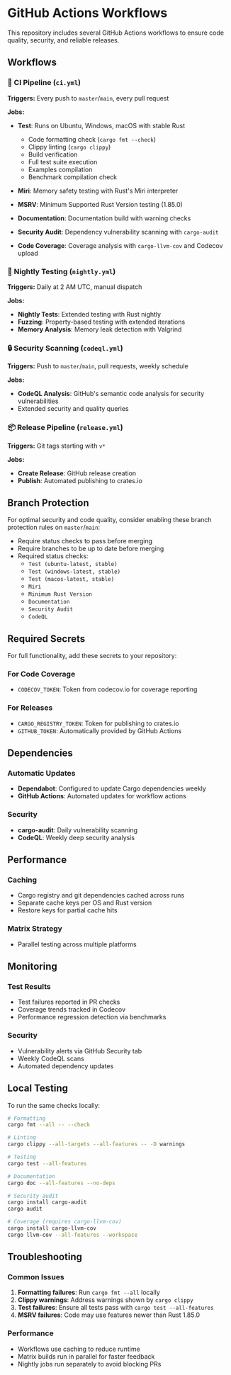 # GitHub Actions Workflows

This repository includes several GitHub Actions workflows to ensure code quality, security, and reliable releases.

## Workflows

### 🔄 CI Pipeline (`ci.yml`)

**Triggers:** Every push to `master`/`main`, every pull request

**Jobs:**

- **Test**: Runs on Ubuntu, Windows, macOS with stable Rust
  - Code formatting check (`cargo fmt --check`)
  - Clippy linting (`cargo clippy`)
  - Build verification
  - Full test suite execution
  - Examples compilation
  - Benchmark compilation check

- **Miri**: Memory safety testing with Rust's Miri interpreter
- **MSRV**: Minimum Supported Rust Version testing (1.85.0)
- **Documentation**: Documentation build with warning checks
- **Security Audit**: Dependency vulnerability scanning with `cargo-audit`
- **Code Coverage**: Coverage analysis with `cargo-llvm-cov` and Codecov upload

### 🌙 Nightly Testing (`nightly.yml`)

**Triggers:** Daily at 2 AM UTC, manual dispatch

**Jobs:**

- **Nightly Tests**: Extended testing with Rust nightly
- **Fuzzing**: Property-based testing with extended iterations
- **Memory Analysis**: Memory leak detection with Valgrind

### 🔒 Security Scanning (`codeql.yml`)

**Triggers:** Push to `master`/`main`, pull requests, weekly schedule

**Jobs:**

- **CodeQL Analysis**: GitHub's semantic code analysis for security vulnerabilities
- Extended security and quality queries

### 📦 Release Pipeline (`release.yml`)

**Triggers:** Git tags starting with `v*`

**Jobs:**

- **Create Release**: GitHub release creation
- **Publish**: Automated publishing to crates.io

## Branch Protection

For optimal security and code quality, consider enabling these branch protection rules on `master`/`main`:

- Require status checks to pass before merging
- Require branches to be up to date before merging
- Required status checks:
  - `Test (ubuntu-latest, stable)`
  - `Test (windows-latest, stable)`
  - `Test (macos-latest, stable)`
  - `Miri`
  - `Minimum Rust Version`
  - `Documentation`
  - `Security Audit`
  - `CodeQL`

## Required Secrets

For full functionality, add these secrets to your repository:

### For Code Coverage

- `CODECOV_TOKEN`: Token from codecov.io for coverage reporting

### For Releases

- `CARGO_REGISTRY_TOKEN`: Token for publishing to crates.io
- `GITHUB_TOKEN`: Automatically provided by GitHub Actions

## Dependencies

### Automatic Updates

- **Dependabot**: Configured to update Cargo dependencies weekly
- **GitHub Actions**: Automated updates for workflow actions

### Security

- **cargo-audit**: Daily vulnerability scanning
- **CodeQL**: Weekly deep security analysis

## Performance

### Caching

- Cargo registry and git dependencies cached across runs
- Separate cache keys per OS and Rust version
- Restore keys for partial cache hits

### Matrix Strategy

- Parallel testing across multiple platforms

## Monitoring

### Test Results

- Test failures reported in PR checks
- Coverage trends tracked in Codecov
- Performance regression detection via benchmarks

### Security

- Vulnerability alerts via GitHub Security tab
- Weekly CodeQL scans
- Automated dependency updates

## Local Testing

To run the same checks locally:

```bash
# Formatting
cargo fmt --all -- --check

# Linting
cargo clippy --all-targets --all-features -- -D warnings

# Testing
cargo test --all-features

# Documentation
cargo doc --all-features --no-deps

# Security audit
cargo install cargo-audit
cargo audit

# Coverage (requires cargo-llvm-cov)
cargo install cargo-llvm-cov
cargo llvm-cov --all-features --workspace
```

## Troubleshooting

### Common Issues

1. **Formatting failures**: Run `cargo fmt --all` locally
2. **Clippy warnings**: Address warnings shown by `cargo clippy`
3. **Test failures**: Ensure all tests pass with `cargo test --all-features`
4. **MSRV failures**: Code may use features newer than Rust 1.85.0

### Performance

- Workflows use caching to reduce runtime
- Matrix builds run in parallel for faster feedback
- Nightly jobs run separately to avoid blocking PRs
